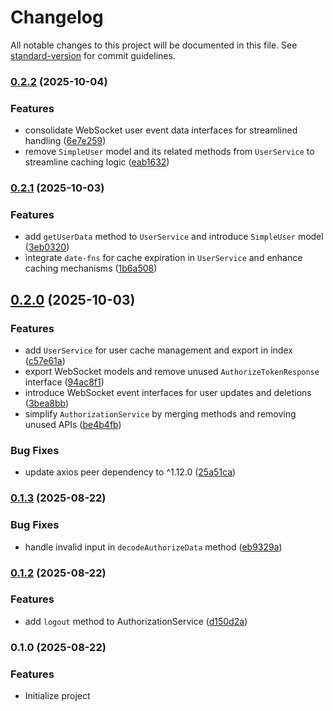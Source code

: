 # Changelog

All notable changes to this project will be documented in this file. See [standard-version](https://github.com/conventional-changelog/standard-version) for commit guidelines.

### [0.2.2](https://github.com/AuthApex/authapex-core/compare/v0.2.1...v0.2.2) (2025-10-04)


### Features

* consolidate WebSocket user event data interfaces for streamlined handling ([6e7e259](https://github.com/AuthApex/authapex-core/commit/6e7e2595c7bbd66cd8d22e911024ba630d7a8985))
* remove `SimpleUser` model and its related methods from `UserService` to streamline caching logic ([eab1632](https://github.com/AuthApex/authapex-core/commit/eab1632750bf9d973501bc323041885801209eb3))

### [0.2.1](https://github.com/AuthApex/authapex-core/compare/v0.2.0...v0.2.1) (2025-10-03)


### Features

* add `getUserData` method to `UserService` and introduce `SimpleUser` model ([3eb0320](https://github.com/AuthApex/authapex-core/commit/3eb03205ed67c166c87e8b671484b160ed25248a))
* integrate `date-fns` for cache expiration in `UserService` and enhance caching mechanisms ([1b6a508](https://github.com/AuthApex/authapex-core/commit/1b6a508fc0164d2d8dce0af985feadf5257a1672))

## [0.2.0](https://github.com/AuthApex/authapex-core/compare/v0.1.3...v0.2.0) (2025-10-03)


### Features

* add `UserService` for user cache management and export in index ([c57e61a](https://github.com/AuthApex/authapex-core/commit/c57e61a3ce2c0ec8ec9f651ad6f1a90c2bec008b))
* export WebSocket models and remove unused `AuthorizeTokenResponse` interface ([94ac8f1](https://github.com/AuthApex/authapex-core/commit/94ac8f185c6dd8e0da7d4b6561c5fa76640fec1d))
* introduce WebSocket event interfaces for user updates and deletions ([3bea8bb](https://github.com/AuthApex/authapex-core/commit/3bea8bbe06ce5bb37a99d4f9026f0cc603d7b721))
* simplify `AuthorizationService` by merging methods and removing unused APIs ([be4b4fb](https://github.com/AuthApex/authapex-core/commit/be4b4fb992811eed2c29f89cf0396e0ac8db1147))


### Bug Fixes

* update axios peer dependency to ^1.12.0 ([25a51ca](https://github.com/AuthApex/authapex-core/commit/25a51ca44d5dc1c1dd7bfaa5d58a63147a24597d))

### [0.1.3](https://github.com/AuthApex/authapex-core/compare/v0.1.2...v0.1.3) (2025-08-22)


### Bug Fixes

* handle invalid input in `decodeAuthorizeData` method ([eb9329a](https://github.com/AuthApex/authapex-core/commit/eb9329a4022862cb609f4fc8d4ef90c9f2e099c4))

### [0.1.2](https://github.com/AuthApex/authapex-core/compare/v0.1.1...v0.1.2) (2025-08-22)


### Features

* add `logout` method to AuthorizationService ([d150d2a](https://github.com/AuthApex/authapex-core/commit/d150d2a37605ac5681b88b0457042f49b7cc0ed2))

### 0.1.0 (2025-08-22)

### Features
* Initialize project
